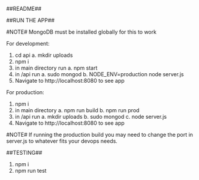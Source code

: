 ##README##

##RUN THE APP##

#NOTE#
MongoDB must be installed globally for this to work

For development:

1. cd api
	a. mkdir uploads
2. npm i
3. in main directory run
	a. npm start
4. in /api run
	a. sudo mongod
	b. NODE_ENV=production node server.js
5. Navigate to http://localhost:8080 to see app

For production:

1. npm i
2. in main directory
	a. npm run build
	b. npm run prod
3. in /api run
	a. mkdir uploads
	b. sudo mongod
	c. node server.js
4. Navigate to http://localhost:8080 to see app

#NOTE#
If running the production build you may need to change the port in server.js to whatever fits your devops needs.

##TESTING##
1. npm i
2. npm run test